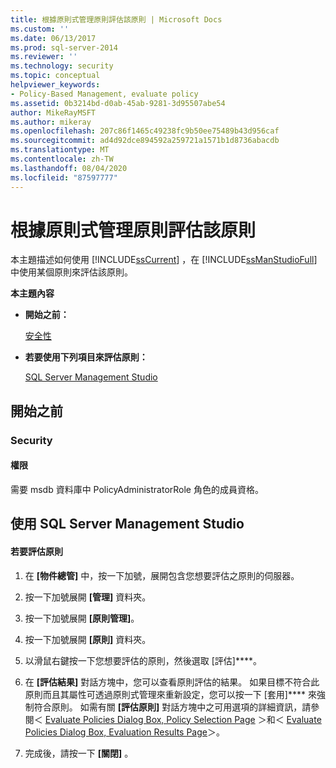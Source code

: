 ```yaml
---
title: 根據原則式管理原則評估該原則 | Microsoft Docs
ms.custom: ''
ms.date: 06/13/2017
ms.prod: sql-server-2014
ms.reviewer: ''
ms.technology: security
ms.topic: conceptual
helpviewer_keywords:
- Policy-Based Management, evaluate policy
ms.assetid: 0b3214bd-d0ab-45ab-9281-3d95507abe54
author: MikeRayMSFT
ms.author: mikeray
ms.openlocfilehash: 207c86f1465c49238fc9b50ee75489b43d956caf
ms.sourcegitcommit: ad4d92dce894592a259721a1571b1d8736abacdb
ms.translationtype: MT
ms.contentlocale: zh-TW
ms.lasthandoff: 08/04/2020
ms.locfileid: "87597777"
---
```

# <a name="evaluate-a-policy-based-management-policy-from-that-policy"></a>根據原則式管理原則評估該原則
  本主題描述如何使用 [!INCLUDE[ssCurrent](../../includes/sscurrent-md.md)] ，在 [!INCLUDE[ssManStudioFull](../../includes/ssmanstudiofull-md.md)]中使用某個原則來評估該原則。  
  
 **本主題內容**  
  
-   **開始之前：**  
  
     [安全性](#Security)  
  
-   **若要使用下列項目來評估原則：**  
  
     [SQL Server Management Studio](#SSMSProcedure)  
  
##  <a name="before-you-begin"></a><a name="BeforeYouBegin"></a> 開始之前  
  
###  <a name="security"></a><a name="Security"></a> Security  
  
####  <a name="permissions"></a><a name="Permissions"></a> 權限  
 需要 msdb 資料庫中 PolicyAdministratorRole 角色的成員資格。  
  
##  <a name="using-sql-server-management-studio"></a><a name="SSMSProcedure"></a> 使用 SQL Server Management Studio  
  
#### <a name="to-evaluate-a-policy"></a>若要評估原則  
  
1.  在 **[物件總管]** 中，按一下加號，展開包含您想要評估之原則的伺服器。  
  
2.  按一下加號展開 **[管理]** 資料夾。  
  
3.  按一下加號展開 **[原則管理]**。  
  
4.  按一下加號展開 **[原則]** 資料夾。  
  
5.  以滑鼠右鍵按一下您想要評估的原則，然後選取 [評估]****。  
  
6.  在 **[評估結果]**  對話方塊中，您可以查看原則評估的結果。 如果目標不符合此原則而且其屬性可透過原則式管理來重新設定，您可以按一下 [套用]**** 來強制符合原則。 如需有關 **[評估原則]** 對話方塊中之可用選項的詳細資訊，請參閱＜ [Evaluate Policies Dialog Box, Policy Selection Page](evaluate-policies-dialog-box-policy-selection-page.md) ＞和＜ [Evaluate Policies Dialog Box, Evaluation Results Page](evaluate-policies-dialog-box-evaluation-results-page.md)＞。  
  
7.  完成後，請按一下 **[關閉]** 。  
  
  
